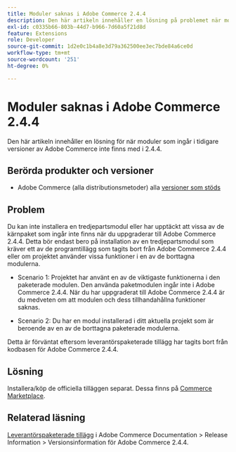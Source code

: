 ```yaml
---
title: Moduler saknas i Adobe Commerce 2.4.4
description: Den här artikeln innehåller en lösning på problemet när moduler som ingår i tidigare versioner av Adobe Commerce inte finns med i 2.4.4.
exl-id: c0335b66-803b-44d7-b966-7d60a5f21d8d
feature: Extensions
role: Developer
source-git-commit: 1d2e0c1b4a8e3d79a362500ee3ec7bde84a6ce0d
workflow-type: tm+mt
source-wordcount: '251'
ht-degree: 0%

---
```


# Moduler saknas i Adobe Commerce 2.4.4

Den här artikeln innehåller en lösning för när moduler som ingår i tidigare versioner av Adobe Commerce inte finns med i 2.4.4.

## Berörda produkter och versioner

* Adobe Commerce (alla distributionsmetoder) alla [versioner som stöds](https://www.adobe.com/content/dam/cc/en/legal/terms/enterprise/pdfs/Adobe-Commerce-Software-Lifecycle-Policy.pdf)

## Problem

Du kan inte installera en tredjepartsmodul eller har upptäckt att vissa av de kärnpaket som ingår inte finns när du uppgraderar till Adobe Commerce 2.4.4. Detta bör endast bero på installation av en tredjepartsmodul som kräver ett av de programtillägg som tagits bort från Adobe Commerce 2.4.4 eller om projektet använder vissa funktioner i en av de borttagna modulerna.

* Scenario 1: Projektet har använt en av de viktigaste funktionerna i den paketerade modulen. Den använda paketmodulen ingår inte i Adobe Commerce 2.4.4. När du har uppgraderat till Adobe Commerce 2.4.4 är du medveten om att modulen och dess tillhandahållna funktioner saknas.

* Scenario 2: Du har en modul installerad i ditt aktuella projekt som är beroende av en av de borttagna paketerade modulerna.

Detta är förväntat eftersom leverantörspaketerade tillägg har tagits bort från kodbasen för Adobe Commerce 2.4.4.

## Lösning

Installera/köp de officiella tilläggen separat. Dessa finns på [Commerce Marketplace](https://marketplace.magento.com/extensions.html).

## Relaterad läsning

[Leverantörspaketerade tillägg](https://experienceleague.adobe.com/docs/commerce-operations/release/notes/adobe-commerce/2-4-4.html?#vendor-bundled-extensions) i Adobe Commerce Documentation > Release Information > Versionsinformation för Adobe Commerce 2.4.4.
